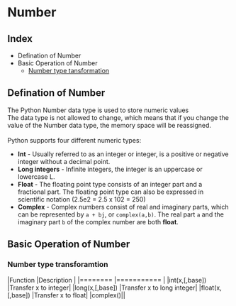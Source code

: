 Number
===

Index
---

* Defination of Number
* Basic Operation of Number
  * [Number type tansformation](#number-type-transformation)

## Defination of Number
The Python Number data type is used to store numeric values</br>
The data type is not allowed to change, which means that if you change the value of the Number data type, the memory space will be reassigned.</br>
</br>
Python supports four different numeric types:
* **Int** - Usually referred to as an integer or integer, is a positive or negative integer without a decimal point.
* **Long integers** - Infinite integers, the integer is an uppercase or lowercase L.
* **Float** - The floating point type consists of an integer part and a fractional part. The floating point type can also be expressed in scientific notation (2.5e2 = 2.5 x 102 = 250)
* **Complex** - Complex numbers consist of real and imaginary parts, which can be represented by `a + bj`, or `complex(a,b)`. The real part `a` and the imaginary part `b` of the complex number are both **float**.

## Basic Operation of Number
### Number type transforamtion
|Function         |Description        |
|========         |===========        |
|int(x,[,base])   |Transfer x to integer|
|long(x,[,base])  |Transfer x to long integer|
|float(x,[,base]) |Transfer x to float|
|complex()||
